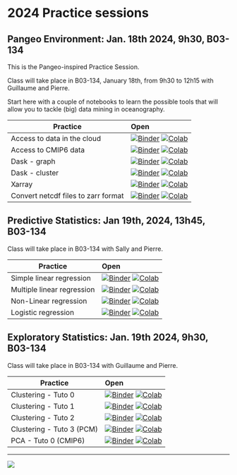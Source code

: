 # 2024 Practice sessions

## Pangeo Environment: Jan. 18th 2024, 9h30, B03-134

This is the Pangeo-inspired Practice Session. 

Class will take place in B03-134, January 18th, from 9h30 to 12h15 with Guillaume and Pierre.

Start here with a couple of notebooks to learn the possible tools that will allow you to tackle (big) data mining in oceanography.

| Practice | Open                                                                                                                                                                                                                                                                                                                                                                                                                                                                                                                                                                                                             |
|------------|:-----------------------------------------------------------------------------------------------------------------------------------------------------------------------------------------------------------------------------------------------------------------------------------------------------------------------------------------------------------------------------------------------------------------------------------------------------------------------------------------------------------------------------------------------------------------------------------------------------------------|
| Access to data in the cloud | [![Binder](https://img.shields.io/static/v1.svg?logo=Jupyter&label=launch&message=MyBinder&color=blue)](https://mybinder.org/v2/gh/obidam/ds2-2024/main?urlpath=git-pull%3Frepo%3Dhttps%253A%252F%252Fgithub.com%252Fobidam%252Fds2-2024%26urlpath%3Dlab%252Ftree%252Fds2-2024%252Fpractice%252Fenvironment%252F01-Access_to_data_in_the_cloud.ipynb) [![Colab](https://img.shields.io/static/v1?label=Google&message=Open+with+Colab&color=blue&style=plastic&logo=google-colab)](https://colab.research.google.com/github/obidam/ds2-2024/blob/main/practice/environment/01-Access_to_data_in_the_cloud.ipynb) |
| Access to CMIP6 data | [![Binder](https://img.shields.io/static/v1.svg?logo=Jupyter&label=launch&message=MyBinder&color=blue)](https://mybinder.org/v2/gh/obidam/ds2-2024/main?urlpath=git-pull%3Frepo%3Dhttps%253A%252F%252Fgithub.com%252Fobidam%252Fds2-2024%26urlpath%3Dlab%252Ftree%252Fds2-2024%252Fpractice%252Fenvironment%252F02-Access-CMIP6.ipynb) [![Colab](https://img.shields.io/static/v1?label=Google&message=Open+with+Colab&color=blue&style=plastic&logo=google-colab)](https://colab.research.google.com/github/obidam/ds2-2024/blob/main/practice/environment/02-Access-CMIP6.ipynb)                               |
| Dask - graph | [![Binder](https://img.shields.io/static/v1.svg?logo=Jupyter&label=launch&message=MyBinder&color=blue)](https://mybinder.org/v2/gh/obidam/ds2-2024/main?urlpath=git-pull%3Frepo%3Dhttps%253A%252F%252Fgithub.com%252Fobidam%252Fds2-2024%26urlpath%3Dlab%252Ftree%252Fds2-2024%252Fpractice%252Fenvironment%252F03-Dask_Graph.ipynb) [![Colab](https://img.shields.io/static/v1?label=Google&message=Open+with+Colab&color=blue&style=plastic&logo=google-colab)](https://colab.research.google.com/github/obidam/ds2-2024/blob/main/practice/environment/03-Dask_Graph.ipynb)                                   |
| Dask - cluster | [![Binder](https://img.shields.io/static/v1.svg?logo=Jupyter&label=launch&message=MyBinder&color=blue)](https://mybinder.org/v2/gh/obidam/ds2-2024/main?urlpath=git-pull%3Frepo%3Dhttps%253A%252F%252Fgithub.com%252Fobidam%252Fds2-2024%26urlpath%3Dlab%252Ftree%252Fds2-2024%252Fpractice%252Fenvironment%252F04-Launch_Dask_Cluster.ipynb) [![Colab](https://img.shields.io/static/v1?label=Google&message=Open+with+Colab&color=blue&style=plastic&logo=google-colab)](https://colab.research.google.com/github/obidam/ds2-2024/blob/main/practice/environment/04-Launch_Dask_Cluster.ipynb)                 |
| Xarray | [![Binder](https://img.shields.io/static/v1.svg?logo=Jupyter&label=launch&message=MyBinder&color=blue)](https://mybinder.org/v2/gh/obidam/ds2-2024/main?urlpath=git-pull%3Frepo%3Dhttps%253A%252F%252Fgithub.com%252Fobidam%252Fds2-2024%26urlpath%3Dlab%252Ftree%252Fds2-2024%252Fpractice%252Fenvironment%252F05-Xarray_Getting_started.ipynb) [![Colab](https://img.shields.io/static/v1?label=Google&message=Open+with+Colab&color=blue&style=plastic&logo=google-colab)](https://colab.research.google.com/github/obidam/ds2-2024/blob/main/practice/environment/05-Xarray_Getting_started.ipynb)           |
| Convert netcdf files to zarr format | [![Binder](https://img.shields.io/static/v1.svg?logo=Jupyter&label=launch&message=MyBinder&color=blue)](https://mybinder.org/v2/gh/obidam/ds2-2024/main?urlpath=git-pull%3Frepo%3Dhttps%253A%252F%252Fgithub.com%252Fobidam%252Fds2-2024%26urlpath%3Dlab%252Ftree%252Fds2-2024%252Fpractice%252Fenvironment%252F06-Convert_netcdf_to_zarr.ipynb) [![Colab](https://img.shields.io/static/v1?label=Google&message=Open+with+Colab&color=blue&style=plastic&logo=google-colab)](https://colab.research.google.com/github/obidam/ds2-2024/blob/main/practice/environment/06-Convert_netcdf_to_zarr.ipynb)           |

## Predictive Statistics: Jan 19th, 2024, 13h45, B03-134

Class will take place in B03-134 with Sally and Pierre.

| Practice | Open |
|------------|:--------------|
| Simple linear regression | [![Binder](https://img.shields.io/static/v1.svg?logo=Jupyter&label=launch&message=MyBinder&color=blue)](https://mybinder.org/v2/gh/obidam/ds2-2024/main?urlpath=git-pull%3Frepo%3Dhttps%253A%252F%252Fgithub.com%252Fobidam%252Fds2-2024%26urlpath%3Dlab%252Ftree%252Fds2-2024%252Fpractice%252Fpredictive_statistics%252F1_Simple_linear_regression.ipynb) [![Colab](https://img.shields.io/static/v1?label=Google&message=Open+with+Colab&color=blue&style=plastic&logo=google-colab)](https://colab.research.google.com/github/obidam/ds2-2024/blob/main/practice/predictive_statistics/1_Simple_linear_regression.ipynb) |
| Multiple linear regression | [![Binder](https://img.shields.io/static/v1.svg?logo=Jupyter&label=launch&message=MyBinder&color=blue)](https://mybinder.org/v2/gh/obidam/ds2-2024/main?urlpath=git-pull%3Frepo%3Dhttps%253A%252F%252Fgithub.com%252Fobidam%252Fds2-2024%26urlpath%3Dlab%252Ftree%252Fds2-2024%252Fpractice%252Fpredictive_statistics%252F2_Multiple_linear_regression.ipynb) [![Colab](https://img.shields.io/static/v1?label=Google&message=Open+with+Colab&color=blue&style=plastic&logo=google-colab)](https://colab.research.google.com/github/obidam/ds2-2024/blob/main/practice/predictive_statistics/2_Multiple_linear_regression.ipynb) |
| Non-Linear regression | [![Binder](https://img.shields.io/static/v1.svg?logo=Jupyter&label=launch&message=MyBinder&color=blue)](https://mybinder.org/v2/gh/obidam/ds2-2024/main?urlpath=git-pull%3Frepo%3Dhttps%253A%252F%252Fgithub.com%252Fobidam%252Fds2-2024%26urlpath%3Dlab%252Ftree%252Fds2-2024%252Fpractice%252Fpredictive_statistics%252F3_Nonlinear_regression_with_Support_Vector_Machines.ipynb) [![Colab](https://img.shields.io/static/v1?label=Google&message=Open+with+Colab&color=blue&style=plastic&logo=google-colab)](https://colab.research.google.com/github/obidam/ds2-2024/blob/main/practice/predictive_statistics/3_Nonlinear_regression_with_Support_Vector_Machines.ipynb) |
| Logistic regression | [![Binder](https://mybinder.org/badge_logo.svg)](https://mybinder.org/v2/gh/obidam/ds2-2024/HEAD?labpath=blob%2Fmain%2Fpractice%2Fpredictive_statistics%2F4_Logistic_regression.ipynb) [![Colab](https://img.shields.io/static/v1?label=Google&message=Open+with+Colab&color=blue&style=plastic&logo=google-colab)](https://colab.research.google.com/github/obidam/ds2-2024/blob/main/practice/predictive_statistics/4_Logistic_regression.ipynb) |

## Exploratory Statistics: Jan. 19th 2024, 9h30, B03-134

Class will take place in B03-134 with Guillaume and Pierre.

| Practice | Open |
|------------|:--------------|
| Clustering - Tuto 0 | [![Binder](https://img.shields.io/static/v1.svg?logo=Jupyter&label=launch&message=MyBinder&color=blue)](https://mybinder.org/v2/gh/obidam/ds2-2024/main?urlpath=git-pull%3Frepo%3Dhttps%253A%252F%252Fgithub.com%252Fobidam%252Fds2-2024%26urlpath%3Dlab%252Ftree%252Fds2-2024%252Fpractice%252Fexploratory_statistics%252FClustering-Tuto-0.ipynb) [![Colab](https://img.shields.io/static/v1?label=Google&message=Open+with+Colab&color=blue&style=plastic&logo=google-colab)](https://colab.research.google.com/github/obidam/ds2-2024/blob/main/practice/exploratory_statistics/Clustering-Tuto-0.ipynb) |
| Clustering - Tuto 1 | [![Binder](https://img.shields.io/static/v1.svg?logo=Jupyter&label=launch&message=MyBinder&color=blue)](https://mybinder.org/v2/gh/obidam/ds2-2024/main?urlpath=git-pull%3Frepo%3Dhttps%253A%252F%252Fgithub.com%252Fobidam%252Fds2-2024%26urlpath%3Dlab%252Ftree%252Fds2-2024%252Fpractice%252Fexploratory_statistics%252FClustering-Tuto-1.ipynb) [![Colab](https://img.shields.io/static/v1?label=Google&message=Open+with+Colab&color=blue&style=plastic&logo=google-colab)](https://colab.research.google.com/github/obidam/ds2-2024/blob/main/practice/exploratory_statistics/Clustering-Tuto-1.ipynb) |
| Clustering - Tuto 2 | [![Binder](https://img.shields.io/static/v1.svg?logo=Jupyter&label=launch&message=MyBinder&color=blue)](https://mybinder.org/v2/gh/obidam/ds2-2024/main?urlpath=git-pull%3Frepo%3Dhttps%253A%252F%252Fgithub.com%252Fobidam%252Fds2-2024%26urlpath%3Dlab%252Ftree%252Fds2-2024%252Fpractice%252Fexploratory_statistics%252FClustering-Tuto-2.ipynb) [![Colab](https://img.shields.io/static/v1?label=Google&message=Open+with+Colab&color=blue&style=plastic&logo=google-colab)](https://colab.research.google.com/github/obidam/ds2-2024/blob/main/practice/exploratory_statistics/Clustering-Tuto-2.ipynb) |
| Clustering - Tuto 3 (PCM) | [![Binder](https://img.shields.io/static/v1.svg?logo=Jupyter&label=launch&message=MyBinder&color=blue)](https://mybinder.org/v2/gh/obidam/ds2-2024/main?urlpath=git-pull%3Frepo%3Dhttps%253A%252F%252Fgithub.com%252Fobidam%252Fds2-2024%26urlpath%3Dlab%252Ftree%252Fds2-2024%252Fpractice%252Fexploratory_statistics%252FClustering-Tuto-3-PCM.ipynb) [![Colab](https://img.shields.io/static/v1?label=Google&message=Open+with+Colab&color=blue&style=plastic&logo=google-colab)](https://colab.research.google.com/github/obidam/ds2-2024/blob/main/practice/exploratory_statistics/Clustering-Tuto-3-PCM.ipynb) |
| PCA - Tuto 0 (CMIP6) | [![Binder](https://img.shields.io/static/v1.svg?logo=Jupyter&label=launch&message=MyBinder&color=blue)](https://mybinder.org/v2/gh/obidam/ds2-2024/main?urlpath=git-pull%3Frepo%3Dhttps%253A%252F%252Fgithub.com%252Fobidam%252Fds2-2024%26urlpath%3Dlab%252Ftree%252Fds2-2024%252Fpractice%252Fexploratory_statistics%252FPCA-Tuto-0.ipynb) [![Colab](https://img.shields.io/static/v1?label=Google&message=Open+with+Colab&color=blue&style=plastic&logo=google-colab)](https://colab.research.google.com/github/obidam/ds2-2024/blob/main/practice/exploratory_statistics/PCA-Tuto-0.ipynb) |

***
<img src="https://github.com/obidam/ds2-2024/raw/main/logo_isblue.jpg">
